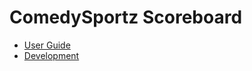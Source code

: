 # ComedySportz Scoreboard

* [User Guide](https://docs.google.com/document/d/13iQDgkSyzAIu081jAqJ1sTHh7XaiV4Ny3FXpckTTWuo/edit?usp=sharing)
* [Development](docs/Development.md)
